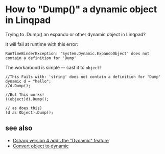 ﻿# How to "Dump()" a dynamic object in Linqpad

Trying to .Dump() an expando or other dynamic object in Linqpad?

It will fail at runtime with this error:

	RunTimeBinderException: 'System.Dynamic.ExpandoObject' does not contain a definition for 'Dump'

The workaround is simple -- cast it to `object`!

	//This Fails with: 'string' does not contain a definition for 'Dump'
	dynamic d = "hello";
	//d.Dump();

	//But This works!
	((object)d).Dump();

	// as does this)
	(d as Object).Dump();

## see also

- [Csharp version 4 adds the "Dynamic" feature](../csharp/version4.md#dynamic-binding)
- [Convert object to dynamic](../csharp/object_to_dynamic.md)